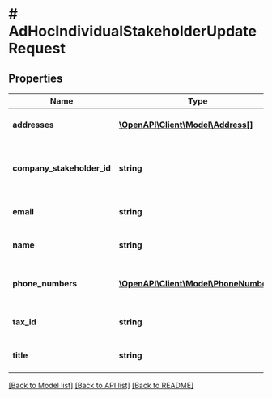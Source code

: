 # # AdHocIndividualStakeholderUpdateRequest

## Properties

Name | Type | Description | Notes
------------ | ------------- | ------------- | -------------
**addresses** | [**\OpenAPI\Client\Model\Address[]**](Address.md) | The stakeholder addresses | [optional]
**company_stakeholder_id** | **string** | The stakeholder company stakeholder id | [optional]
**email** | **string** | The stakeholder email | [optional]
**name** | **string** | The stakeholder name |
**phone_numbers** | [**\OpenAPI\Client\Model\PhoneNumber[]**](PhoneNumber.md) | The stakeholder phone numbers | [optional]
**tax_id** | **string** | The stakeholder tax id | [optional]
**title** | **string** | The stakeholder title | [optional]

[[Back to Model list]](../../README.md#models) [[Back to API list]](../../README.md#endpoints) [[Back to README]](../../README.md)
